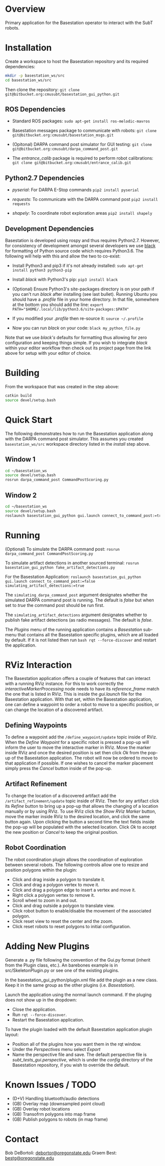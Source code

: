 Overview
========

Primary application for the Basestation operator to interact with the SubT robots.


Installation
============

Create a workspace to host the Basestation repository and its required dependencies:
```bash
mkdir -p basestation_ws/src
cd basestation_ws/src
```

Then clone the repository:
`git clone git@bitbucket.org:cmusubt/basestation_gui_python.git`


ROS Dependencies
----------------

- Standard ROS packages:
  `sudo apt-get install ros-melodic-mavros`

- Basestation messages package to communicate with robots:
  `git clone git@bitbucket.org:cmusubt/basestation_msgs.git`

- (Opitonal) DARPA command post simulator for GUI testing:
  `git clone git@bitbucket.org:cmusubt/darpa_command_post.git`

- The *entrance_calib* package is required to perform robot calibrations:
  `git clone git@bitbucket.org:cmusubt/entrance_calib.git`


Python2.7 Dependencies
----------------------

- *pyserial*:  For DARPA E-Stop commands
  `pip2 install pyserial`

- *requests*:  To communicate with the DARPA command post
  `pip2 install requests`

- *shapely*:  To coordinate robot exploration areas
  `pip2 install shapely`


Development Dependencies
------------------------

Basestation is developed using rospy and thus requires Python2.7.  However, for
consistency of development amongst several developers we use
[black](https://github.com/python/black) for formatting of Python source code which
requires Python3.6.  The following will help with this and allow the two to co-exist:

- Install Python3 and pip3 if it's not already installed:
  `sudo apt-get install python3 python3-pip`

- Install _black_ with Python3's pip: `pip3 install black`

- (Optional) Ensure Python3's site-packages directory is on your path if you can't run
  _black_ after installing (see last bullet).  Running Ubuntu you should have a _.profile_
  file in your home directory.  In that file, somewhere at the bottom you should add the
  line: `export PATH="$HOME/.local/lib/python3.6/site-packages:$PATH"`

- If you modified your _.profile_ then re-source it: `source ~/.profile`

- Now you can run _black_ on your code: `black my_python_file.py`

Note that we use _black's_ defaults for formatting thus allowing for zero configuration
and keeping things simple.  If you wish to integrate _black_ within your editor workflow
then check out its project page from the link above for setup with your editor of choice.


Building
========

From the workspace that was created in the step above:
```bash
catkin build
source devel/setup.bash
```


Quick Start
===========

The following demonstrates how to run the Basestation application along with the DARPA
command post simulator.  This assumes you created `basestation_ws/src` workspace
directory listed in the _install_ step above.

Window 1
--------

```bash
cd ~/basestation_ws
source devel/setup.bash
rosrun darpa_command_post CommandPostScoring.py
```

Window 2
--------

```bash
cd ~/basestation_ws
source devel/setup.bash
roslaunch basestation_gui_python gui.launch connect_to_command_post:=true
```


Running
=======

(Optional) To simulate the DARPA command post:
`rosrun darpa_command_post CommandPostScoring.py`

To simulate artifact detections in another sourced terminal:
`rosrun basestation_gui_python fake_artifact_detections.py`

For the Basestation Application:
`roslaunch basestation_gui_python gui.launch connect_to_command_post:=false simulating_artifact_detections:=true`

The `simulating_darpa_command_post` argument designates whether the simulated DARPA
command post is running.  The default is *false* but when set to *true* the command post
should be run first.

The `simulating_artifact_detections` argument designates whether to publish fake artifact
detections (as radio messages).  The default is *false*.

The _Plugins_ menu of the running application contains a _Basestation_ sub-menu that
contains all the Basestation specific plugins, which are all loaded by default.  If it is
not listed then run `bash rqt --force-discover` and restart the application.


RViz Interaction
================

The Basestation application offers a couple of features that can interact with a running
RViz instance.  For this to work correctly the *interactiveMarkerProcessing* node needs to
have its *reference_frame* match the one that is listed in RViz.  This is inside the
*gui.launch* file for the Basestation application.  With that set, within the Basestation
application, one can define a waypoint to order a robot to move to a specific position, or
can change the location of a discovered artifact.

Defining Waypoints
------------------

To define a waypoint add the `/define_waypoint/update` topic inside of RViz.  When the
*Define Waypoint* for a specific robot is pressed a pop-up will inform the user to move
the interactive marker in RViz.  Move the marker inside RViz and once the desired position
is set then click _Ok_ from the pop-up of the Basestation application.  The robot will now
be ordered to move to that application if possible.  If one wishes to cancel the marker
placement simply press the _Cancel_ button inside of the pop-up.

Artifact Refinement
-------------------

To change the location of a discovered artifact add the `/artifact_refinement/update`
topic inside of RViz.  Then for any artifact click its _Refine_ button to bring up a
pop-up that allows the changing of a location manually or by using RViz.  To use RViz
click the _Show RViz Marker_ button, move the marker inside RViz to the desired location,
and click the same button again.  Upon clicking the button a second time the text fields
inside the pop-up will be populated with the selected location.  Click _Ok_ to accept the
new position or _Cancel_ to keep the original position.

Robot Coordination
------------------

The robot coordination plugin allows the coordination of exploration between several
robots.  The following controls allow one to resize and position polygons within the
plugin:

* Click and drag inside a polygon to translate it.
* Click and drag a polygon vertex to move it.
* Click and drag a polygon edge to insert a vertex and move it.
* Right click a polygon vertex to remove it.
* Scroll wheel to zoom in and out.
* Click and drag outside a polygon to translate view.
* Click robot button to enable/disable the movement of the associated polygon.
* Click reset view to reset the center and the zoom.
* Click reset robots to reset polygons to initial configuration.


Adding New Plugins
==================

Generate a .py file following the convention of the Gui.py format (inherit from the Plugin
class, etc.).  An barebones example is in src/SkeletonPlugin.py or see one of the existing
plugins.

In the basestation_gui_python/plugin.xml file add the plugin as a new class. Keep it in
the same group as the other plugins (i.e. *Basestation*).

Launch the application using the normal launch command.  If the pluging does not show up in
the dropdown:

- Close the application.
- Run `rqt --force-discover`.
- Restart the Basestation application.

To have the plugin loaded with the default Basestation application plugin layout:

- Position all of the plugins how you want them in the rqt window.
- Under the _Perspectives_ menu select *Export*
- Name the perspective file and save.  The default perspective file is
  *subt_tests_gui.perspective*, which is under the _config_ directory of the Basestation
  repository, if you wish to override the default.


Known Issues / TODO
===================

* (D+V) Handling bluetooth/audio detections
* (GB) Overlay map (downsampled point cloud)
* (GB) Overlay robot locations
* (GB) Transofrm polygons into map frame
* (GB) Publish polygons to robots (in map frame)


Contact
=======

Bob DeBortoli: debortor@oregonstate.edu
Graem Best: bestg@oregonstate.edu
